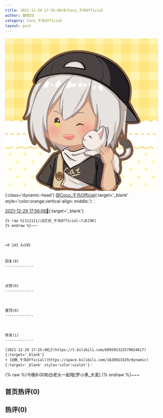 ```yaml
---
title: 2021-12-29 17:56:06(0)Coco_千鸟Official
author: 御坂IO
category: Coco_千鸟Official
layout: post
---
```


![img](/images/85e485bc0dbd0cde4d15f24d7cffe9704618ad10.jpg){:class='dynamic-head'}
[@Coco_千鸟Official](https://space.bilibili.com/1891728206/dynamic){:target='_blank' style='color:orange;vertical-align: middle;'}：

[2021-12-29 17:56:06🔗](https://t.bilibili.com/609599165189373338){:target='_blank'}

~~~
{% raw %}111111//@艾白_千鸟Official:八点[OK]
{% endraw %}~~~



↪️0 💬43 👍195


回复(0)
-------------



点赞(0)
-------------



置顶(0)
-------------



转发(1)
-------------

[2021-12-29 17:25:40🔗](https://t.bilibili.com/609591322579024617){:target='_blank'}
+ [@琳_千鸟Official](https://space.bilibili.com/1620923329/dynamic){:target='_blank' style='color:violet'}：
~~~
{% raw %}今晚8:00和白老头一起哦[罗小黑_大麦]
{% endraw %}~~~






首页热评(0)
-------------



热评(0)
-------------



